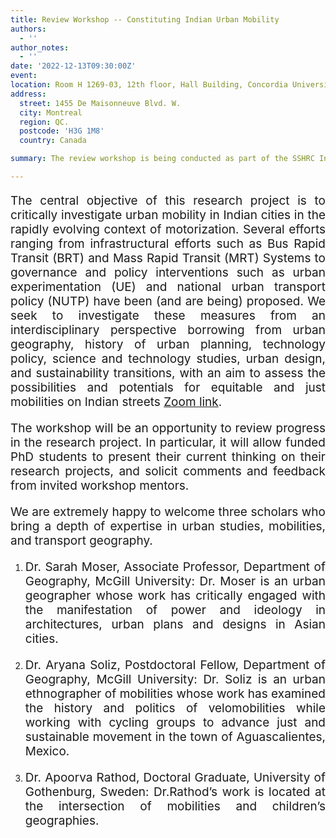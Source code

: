 ```yaml
---
title: Review Workshop -- Constituting Indian Urban Mobility 
authors:
  - ''
author_notes:
  - ''
date: '2022-12-13T09:30:00Z'
event: 
location: Room H 1269-03, 12th floor, Hall Building, Concordia University
address:
  street: 1455 De Maisonneuve Blvd. W.
  city: Montreal
  region: QC.
  postcode: 'H3G 1M8'
  country: Canada

summary: The review workshop is being conducted as part of the SSHRC Insight Grant Project titled Constituting Indian Urban Mobility.

---
```

<p align="justify" style="font-size: 19px">The central objective of this research project is to critically investigate urban mobility in Indian cities in the rapidly evolving context of motorization. Several efforts ranging from infrastructural efforts such as Bus Rapid Transit (BRT) and Mass Rapid Transit (MRT) Systems to governance and policy interventions such as urban experimentation (UE) and national urban transport policy (NUTP) have been (and are being) proposed. We seek to investigate these measures from an interdisciplinary perspective borrowing from urban geography, history of urban planning, technology policy, science and technology studies, urban design, and sustainability transitions, with an aim to assess the possibilities and potentials for equitable and just mobilities on Indian streets <a href="https://concordia-ca.zoom.us/j/8246449038" target="_blank">Zoom link</a>.</p> 

<p align="justify" style="font-size: 19px">The workshop will be an opportunity to review progress in the research project. In particular, it will allow funded PhD students to present their current thinking on their research projects, and solicit comments and feedback from invited workshop mentors.</p> 

<p align="justify" style="font-size: 19px">We are extremely happy to welcome three scholars who bring a depth of expertise in urban studies, mobilities, and transport geography.</p>

1. <p align="justify" style="font-size: 19px">Dr. Sarah Moser, Associate Professor, Department of Geography, McGill University: Dr. Moser is an urban geographer whose work has critically engaged with the manifestation of power and ideology in architectures, urban plans and designs in Asian cities.</p>

2. <p align="justify" style="font-size: 19px">Dr. Aryana Soliz, Postdoctoral Fellow, Department of Geography, McGill University: Dr. Soliz is an urban ethnographer of mobilities whose work has examined the history and politics of velomobilities while working with cycling groups to advance just and sustainable movement in the town of Aguascalientes, Mexico.</p>

3. <p align="justify" style="font-size: 19px">Dr. Apoorva Rathod, Doctoral Graduate, University of Gothenburg, Sweden: Dr.Rathod’s work is located at the intersection of mobilities and children’s geographies.</p>
